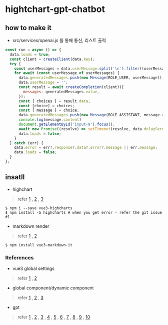 # hightchart-gpt-chatbot

## how to make it
- src/services/openai.js 를 통해 통신, 리스트 출력
```javascript
const run = async () => {
  data.loads = true;
  const client = createClient(data.key);
  try {
    const userMessages = data.userMessage.split('\n').filter((userMessage) => !!userMessage);
    for await (const userMessage of userMessages) {
      data.generatedMessages.push(new Message(ROLE_USER, userMessage));
      data.userMessage = '';
      const result = await createCompletion(client)({
        messages: generatedMessages.value,
      });
      const { choices } = result.data;
      const [choice] = choices;
      const { message } = choice;
      data.generatedMessages.push(new Message(ROLE_ASSISTANT, message.content));
      console.log(message.content)
      document.getElementById('input-9').focus();
      await new Promise((resolve) => setTimeout(resolve, data.delaySeconds * 1000));
      data.loads = false;
    }
  } catch (err) {
    data.error = err?.response?.data?.error?.message || err.message;
    data.loads = false;
  }
};
```

## insatll
- highchart
> refer [1](https://smithalan92.github.io/vue3-highcharts/)
, [2](https://github.com/smithalan92/vue3-highcharts/blob/master/demo/src/main.js)
, [3](https://www.npmjs.com/package/@adrianbrs/vue3-highcharts)
```shell
$ npm i --save vue3-highcharts
$ npm install -S highcharts # when you get error - refer the git issue #1
```

- markdown render
> refer [1](https://morioh.com/p/2d2ee277892c)
, [2](https://janguillermo.github.io/vue3-markdown-it/?ref=morioh.com&utm_source=morioh.com)
```shell
$ npm install vue3-markdown-it
```

### References
- vue3 global settings
> refer [1](https://kyounghwan01.github.io/blog/Vue/vue3/global-state/#composition-api%E1%84%85%E1%85%A9-%E1%84%80%E1%85%B3%E1%86%AF%E1%84%85%E1%85%A9%E1%84%87%E1%85%A5%E1%86%AF-%E1%84%87%E1%85%A7%E1%86%AB%E1%84%89%E1%85%AE-%E1%84%89%E1%85%A1%E1%84%8B%E1%85%AD%E1%86%BC%E1%84%92%E1%85%A1%E1%84%80%E1%85%B5)
, [2](https://kkh0977.tistory.com/1954)
- global component/dynamic component
> refer [1](https://velog.io/@byunghun-jake/Vue-%EC%BB%B4%ED%8F%AC%EB%84%8C%ED%8A%B8-%EC%A0%84%EC%97%AD%EB%93%B1%EB%A1%9D)
, [2](https://empty-castle.tistory.com/3)
, [3](https://mine-it-record.tistory.com/350)
- gpt
> refer [1](https://www.visionboy.me/815)
, [2](https://velog.io/@g_c0916/%ED%86%A0%EC%9D%B4-%ED%94%84%EB%A1%9C%EC%A0%9D%ED%8A%B8-chat-GPT-API)
, [3](https://re-hwi.tistory.com/121)
, [4](https://velog.io/@bk87/GPT%EB%A5%BC-%EC%9D%B4%EC%9A%A9%ED%95%98%EC%97%AC-QnA-%EC%B1%97%EB%B4%87-%EB%A7%8C%EB%93%A4%EA%B8%B0)
, [5](https://welcometodannas.tistory.com/69)
, [6](https://donny00.tistory.com/33)
, [7](https://github.com/tmdgusya/study-english-with-gpt)
, [8](https://techbukket.com/blog/chatgpt-api-javascript)
, [9](https://passwd.tistory.com/entry/Python-OpenAI-API-%EC%82%AC%EC%9A%A9%ED%95%98%EA%B8%B0)
, [10](https://passwd.tistory.com/entry/Python-OpenAI-API-%EC%82%AC%EC%9A%A9%ED%95%98%EA%B8%B0)